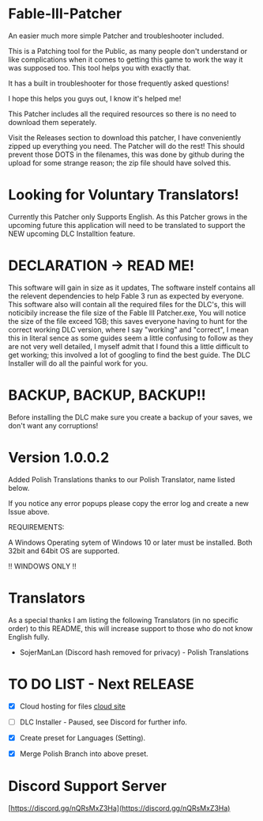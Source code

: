 # Fable-III-Patcher
An easier much more simple Patcher and troubleshooter included.

This is a Patching tool for the Public, as many people don't understand or like complications when it comes to getting this game to work the way it was supposed too.
This tool helps you with exactly that.

It has a built in troubleshooter for those frequently asked questions!

I hope this helps you guys out, I know it's helped me!

This Patcher includes all the required resources so there is no need to download them seperately.


Visit the Releases section to download this patcher, I have conveniently zipped up everything you need. The Patcher will do the rest!
This should prevent those DOTS in the filenames, this was done by github during the upload for some strange reason; the zip file should have solved this.


# Looking for Voluntary Translators!

Currently this Patcher only Supports English.
As this Patcher grows in the upcoming future this application will need to be translated to support the NEW upcoming DLC Installtion feature.

# DECLARATION -> READ ME!

This software will gain in size as it updates,
The software instelf contains all the relevent dependencies to help Fable 3 run as expected by everyone.
This software also will contain all the required files for the DLC's, this will noticibily increase the file size of the Fable III Patcher.exe,
You will notice the size of the file exceed 1GB; this saves everyone having to hunt for the correct working DLC version,
where I say "working" and "correct", I mean this in literal sence as some guides seem a little confusing to follow as they are not very well
detailed, I myself admit that I found this a little difficult to get working; this involved a lot of googling to find the best guide.
The DLC Installer will do all the painful work for you.

# BACKUP, BACKUP, BACKUP!!

Before installing the DLC make sure you create a backup of your saves, we don't want any corruptions!


# Version 1.0.0.2

Added Polish Translations thanks to our Polish Translator, name listed below.

If you notice any error popups please copy the error log and create a new Issue above.

REQUIREMENTS:

A Windows Operating sytem of Windows 10 or later must be installed.
Both 32bit and 64bit OS are supported.

!! WINDOWS ONLY !!


# Translators

As a special thanks I am listing the following Translators (in no specific order) to this README, this will increase support to those who do not know English fully.

- SojerManLan (Discord hash removed for privacy) - Polish Translations

# TO DO LIST - Next RELEASE

- [x] Cloud hosting for files [cloud site](https://cloud.crossfire151.xyz/?clouddata=fable3)
- [ ] DLC Installer - Paused, see Discord for further info.
- [x] Create preset for Languages (Setting).
- [x] Merge Polish Branch into above preset.


# Discord Support Server

[https://discord.gg/nQRsMxZ3Ha](https://discord.gg/nQRsMxZ3Ha)
